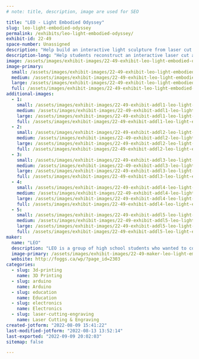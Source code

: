 ```yaml
---
# note: title, description, image are used for SEO

title: "LEO - Light Embodied Odyssey"
slug: leo-light-embodied-odyssey
permalink: /exhibits/leo-light-embodied-odyssey/
exhibit-id: 22-49
space-number: Unassigned
description: "Help build an interactive light sculpture from laser cut acrylic, LEDs & customized circuit boards. "
description-long: "Help students reconstruct an interactive laser cut acrylic light sculpture that displays light patterns that mimic emotions when humans are present. Learn how to solder the customized circuit boards and LEDs as well as design your own light patterns that would be displayed in the art that evolves over the faire. "
image: /assets/images/exhibit-images/22-49-exhibit-leo-light-embodied-odyssey-img-9211-large.png
image-primary: 
  small: /assets/images/exhibit-images/22-49-exhibit-leo-light-embodied-odyssey-img-9211-small.png
  medium: /assets/images/exhibit-images/22-49-exhibit-leo-light-embodied-odyssey-img-9211-medium.png
  large: /assets/images/exhibit-images/22-49-exhibit-leo-light-embodied-odyssey-img-9211-large.png
  full: /assets/images/exhibit-images/22-49-exhibit-leo-light-embodied-odyssey-img-9211-full.png
additional-images: 
  - 1:
    small: /assets/images/exhibit-images/22-49-exhibit-addl1-leo-light-embodied-odyssey-img-2321-2048x1536-small.jpg
    medium: /assets/images/exhibit-images/22-49-exhibit-addl1-leo-light-embodied-odyssey-img-2321-2048x1536-medium.jpg
    large: /assets/images/exhibit-images/22-49-exhibit-addl1-leo-light-embodied-odyssey-img-2321-2048x1536-large.jpg
    full: /assets/images/exhibit-images/22-49-exhibit-addl1-leo-light-embodied-odyssey-img-2321-2048x1536-full.jpg
  - 2:
    small: /assets/images/exhibit-images/22-49-exhibit-addl2-leo-light-embodied-odyssey-img-8784-small.jpg
    medium: /assets/images/exhibit-images/22-49-exhibit-addl2-leo-light-embodied-odyssey-img-8784-medium.jpg
    large: /assets/images/exhibit-images/22-49-exhibit-addl2-leo-light-embodied-odyssey-img-8784-large.jpg
    full: /assets/images/exhibit-images/22-49-exhibit-addl2-leo-light-embodied-odyssey-img-8784-full.jpg
  - 3:
    small: /assets/images/exhibit-images/22-49-exhibit-addl3-leo-light-embodied-odyssey-img-9209-small.png
    medium: /assets/images/exhibit-images/22-49-exhibit-addl3-leo-light-embodied-odyssey-img-9209-medium.png
    large: /assets/images/exhibit-images/22-49-exhibit-addl3-leo-light-embodied-odyssey-img-9209-large.png
    full: /assets/images/exhibit-images/22-49-exhibit-addl3-leo-light-embodied-odyssey-img-9209-full.png
  - 4:
    small: /assets/images/exhibit-images/22-49-exhibit-addl4-leo-light-embodied-odyssey-leo-background-small.jpg
    medium: /assets/images/exhibit-images/22-49-exhibit-addl4-leo-light-embodied-odyssey-leo-background-medium.jpg
    large: /assets/images/exhibit-images/22-49-exhibit-addl4-leo-light-embodied-odyssey-leo-background-large.jpg
    full: /assets/images/exhibit-images/22-49-exhibit-addl4-leo-light-embodied-odyssey-leo-background-full.jpg
  - 5:
    small: /assets/images/exhibit-images/22-49-exhibit-addl5-leo-light-embodied-odyssey-new-sai-jpg-small.png
    medium: /assets/images/exhibit-images/22-49-exhibit-addl5-leo-light-embodied-odyssey-new-sai-jpg-medium.png
    large: /assets/images/exhibit-images/22-49-exhibit-addl5-leo-light-embodied-odyssey-new-sai-jpg-large.png
    full: /assets/images/exhibit-images/22-49-exhibit-addl5-leo-light-embodied-odyssey-new-sai-jpg-full.png
maker: 
  name: "LEO"
  description: "LEO is a group of high school students who wanted to combine Physics, Coding, Psychology, Laser Cutting, Soldering and 3D printing to make an interactive Art installation that would bring students together while being physically distanced during the pandemic. The A in STEAM is a central component to learning the science, engineering, math and technology all coming together to MAKE something that brings people together. Students laser cut acrylic, soldered circuit boards and LEDs, coded Raspberry Pis and investigated psychology to create an interactive light sculpture in the form of a chandelier that triggers a light pattern that mimics different emotions when humans are present.  "
  image-primary: /assets/images/exhibit-images/22-49-maker-leo-light-embodied-odyssey-chase-leo-medium.png
  website: http://foggs.ca/wp/?page_id=2303
categories: 
  - slug: 3d-printing
    name: 3D Printing
  - slug: arduino
    name: Arduino
  - slug: education
    name: Education
  - slug: electronics
    name: Electronics
  - slug: laser-cutting-engraving
    name: Laser Cutting & Engraving
created-jotform: "2022-08-09 15:41:22"
last-modified-jotform: "2022-08-13 13:52:14"
last-exported: "2022-09-09 20:02:03"
sitemap: false

---
```

